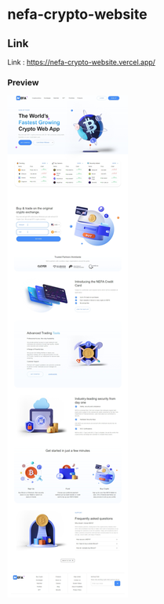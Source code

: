 # nefa-crypto-website

## Link
Link : https://nefa-crypto-website.vercel.app/
### Preview
![Nefa Crypto Website](full_ss.jpeg)

